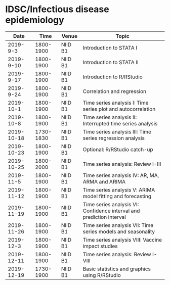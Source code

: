 # IDSC/Infectious disease epidemiology 

| Date | Time | Venue | Topic |
| --- | --- | --- | --- |
| 2019-9-3	| 1800-1900	| NIID B1	| Introduction to STATA I |
| 2019-9-10 | 1800-1900 | NIID B1 | Introduction to STATA II |
| 2019-9-17 | 1800-1900	| NIID B1	| Introduction to R/RStudio |
| 2019-9-24 | 1800-1900	| NIID B1	| Correlation and regression |
| 2019-10-1 | 1800-1900	| NIID B1	| Time series analysis I: Time series plot and autocorrelation |
| 2019-10-8 | 1800-1900	| NIID B1	| Time series analysis II: Interrupted time series analysis |
| 2019-10-18 | 1730-1830 | NIID B1 |Time series analysis III: Time series regression analysis |
| 2019-10-23 | 1800-1900 | NIID B1 | Optional: R/RStudio catch-up |
| 2019-10-25 | 1800-2000 | NIID B1 | Time series analysis: Review I-III |
| 2019-11-5 | 1800-1900	| NIID B1	| Time series analysis IV: AR, MA, ARMA and ARIMA |
| 2019-11-12 | 1800-1900 | NIID B1	| Time series analysis V: ARIMA model fitting and forecasting |
| 2019-11-19 | 1800-1900 | NIID B1	| Time series analysis VI: Confidence interval and prediction interval |
| 2019-11-26 | 1800-1900 | NIID B1	| Time series analysis VII: Time series models and seasonality |
| 2019-12-3 | 1800-1900 | NIID B1	| Time series analysis VIII: Vaccine impact studies |
| 2019-12-11 | 1800-1900 | NIID B1	| Time series analysis: Review I-VIII |
| 2019-12-19 | 1730-1900 | NIID B1	| Basic statistics and graphics using R/RStudio |
